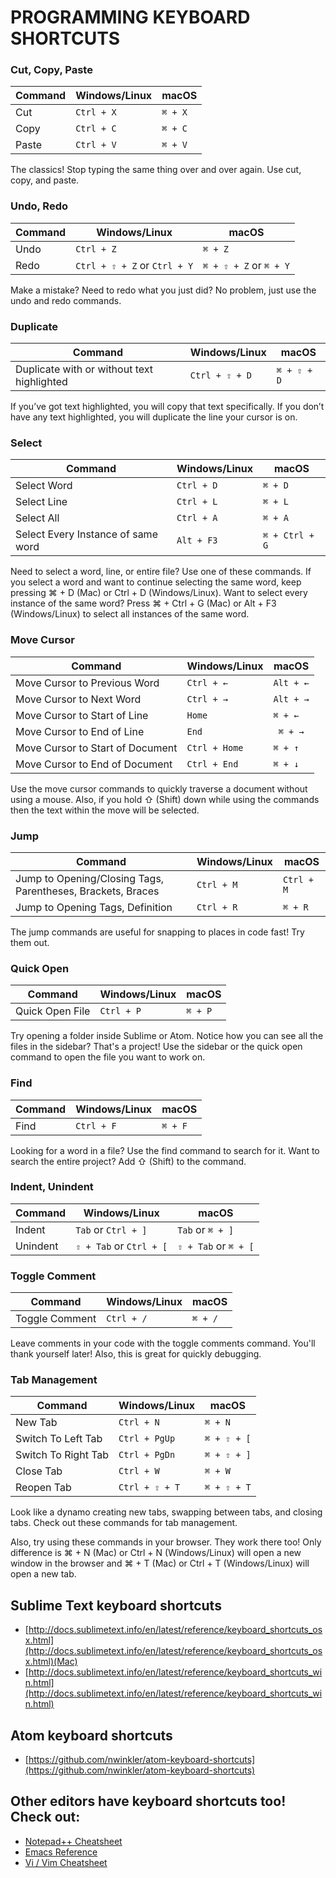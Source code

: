 # PROGRAMMING KEYBOARD SHORTCUTS


### Cut, Copy, Paste

| Command | Windows/Linux | macOS |
| ------- | -------- | ------------ |
| Cut | `Ctrl + X` | `⌘ + X`  |
| Copy | `Ctrl + C` | `⌘ + C`  |
| Paste | `Ctrl + V` | `⌘ + V`  |

The classics! Stop typing the same thing over and over again. Use cut, copy, and paste.

### Undo, Redo
| Command | Windows/Linux | macOS |
| ------- | -------- | ------------ |
| Undo | `Ctrl + Z` | `⌘ + Z` |
| Redo | `Ctrl + ⇧ + Z` or `Ctrl + Y` | `⌘ + ⇧ + Z` or `⌘ + Y` |

Make a mistake? Need to redo what you just did? No problem, just use the undo and redo commands.

### Duplicate
| Command | Windows/Linux | macOS |
| ------- | -------- | ------------ |
| Duplicate with or without text highlighted | `Ctrl + ⇧ + D` | `⌘ + ⇧ + D` |

If you’ve got text highlighted, you will copy that text specifically. If you don’t have any text highlighted, you will duplicate the line your cursor is on.

### Select
| Command | Windows/Linux | macOS |
| ------- | -------- | ------------ |
| Select Word | `Ctrl + D` | `⌘ + D` |
| Select Line | `Ctrl + L` | `⌘ + L` |
| Select All | `Ctrl + A` | `⌘ + A` |
| Select Every Instance of same word | `Alt + F3` | `⌘ + Ctrl + G` |

Need to select a word, line, or entire file? Use one of these commands. If you select a word and want to continue selecting the same word, keep pressing ⌘ + D (Mac) or Ctrl + D (Windows/Linux). Want to select every instance of the same word? Press ⌘ + Ctrl + G (Mac) or Alt + F3 (Windows/Linux) to select all instances of the same word.

### Move Cursor
| Command | Windows/Linux | macOS |
| ------- | -------- | ------------ |
| Move Cursor to Previous Word | `Ctrl + ←` | `Alt + ←` |
| Move Cursor to Next Word | `Ctrl + →` | `Alt + →` |
| Move Cursor to Start of Line | `Home` | `⌘ + ←` |
| Move Cursor to End of Line | `End` | ` ⌘ + →` |
| Move Cursor to Start of Document | `Ctrl + Home` | `⌘ + ↑` |
| Move Cursor to End of Document | `Ctrl + End` | `⌘ + ↓` |

Use the move cursor commands to quickly traverse a document without using a mouse. Also, if you hold ⇧ (Shift) down while using the commands then the text within the move will be selected.

### Jump
| Command | Windows/Linux | macOS |
| ------- | -------- | ------------ |
| Jump to Opening/Closing Tags, Parentheses, Brackets, Braces | `Ctrl + M` | `Ctrl + M` |
| Jump to Opening Tags, Definition | `Ctrl + R` | `⌘ + R` |

The jump commands are useful for snapping to places in code fast! Try them out.

### Quick Open
| Command | Windows/Linux | macOS |
| ------- | -------- | ------------ |
| Quick Open File| `Ctrl + P` | `⌘ + P` |

Try opening a folder inside Sublime or Atom. Notice how you can see all the files in the sidebar? That's a project! Use the sidebar or the quick open command to open the file you want to work on.


### Find
| Command | Windows/Linux | macOS |
| ------- | -------- | ------------ |
| Find | `Ctrl + F` | `⌘ + F` |

Looking for a word in a file? Use the find command to search for it. Want to search the entire project? Add ⇧ (Shift) to the command.

### Indent, Unindent
| Command | Windows/Linux | macOS |
| ------- | -------- | ------------ |
| Indent | `Tab` or `Ctrl + ]` | `Tab` or `⌘ + ]` |
| Unindent | `⇧ + Tab` or `Ctrl + [` | `⇧ + Tab` or `⌘ + [` |

### Toggle Comment
| Command | Windows/Linux | macOS |
| ------- | -------- | ------------ |
| Toggle Comment | `Ctrl + /` | `⌘ + /` |

Leave comments in your code with the toggle comments command. You'll thank yourself later! Also, this is great for quickly debugging.

### Tab Management
| Command | Windows/Linux | macOS |
| ------- | -------- | ------------ |
| New Tab | `Ctrl + N` | `⌘ + N` |
| Switch To Left Tab | `Ctrl + PgUp` | `⌘ + ⇧ + [` |
| Switch To Right Tab | `Ctrl + PgDn` | `⌘ + ⇧ + ]` |
| Close Tab | `Ctrl + W` | `⌘ + W` |
| Reopen Tab | `Ctrl + ⇧ + T` | `⌘ + ⇧ + T` |

Look like a dynamo creating new tabs, swapping between tabs, and closing tabs. Check out these commands for tab management.

Also, try using these commands in your browser. They work there too! Only difference is ⌘ + N (Mac) or Ctrl + N (Windows/Linux) will open a new window in the browser and ⌘ + T (Mac) or Ctrl + T (Windows/Linux) will open a new tab.

## Sublime Text keyboard shortcuts
- [http://docs.sublimetext.info/en/latest/reference/keyboard_shortcuts_osx.html](http://docs.sublimetext.info/en/latest/reference/keyboard_shortcuts_osx.html)(Mac)
- [http://docs.sublimetext.info/en/latest/reference/keyboard_shortcuts_win.html](http://docs.sublimetext.info/en/latest/reference/keyboard_shortcuts_win.html)

## Atom keyboard shortcuts
- [https://github.com/nwinkler/atom-keyboard-shortcuts](https://github.com/nwinkler/atom-keyboard-shortcuts)

## Other editors have keyboard shortcuts too! Check out:
- [Notepad++ Cheatsheet](https://drive.google.com/a/udacity.com/file/d/0B86nuTd5nMTKaENHcmliUC1kdnc/edit)
- [Emacs Reference](https://www.gnu.org/software/emacs/refcards/pdf/refcard.pdf)
- [Vi / Vim Cheatsheet](http://www.lagmonster.org/docs/vi.html)